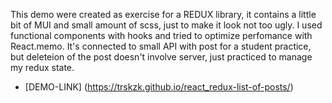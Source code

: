 This demo were created as exercise for a REDUX library, it contains a little bit of MUI and small amount of scss, just to make it look not too ugly. I used functional components with hooks and tried to optimize perfomance with React.memo. It's connected to small API with post for a student practice, but deleteion of the post doesn't involve server, just practiced to manage my redux state.

- [DEMO-LINK] (https://trskzk.github.io/react_redux-list-of-posts/)
